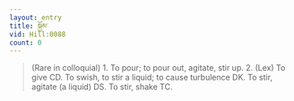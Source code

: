 ```yaml
---
layout: entry
title: སྐྱོམ་
vid: Hill:0088
count: 0
---
```

> (Rare in colloquial) 1\. To pour; to pour out, agitate, stir up\. 2\. (Lex) To give CD\. To swish, to stir a liquid; to cause turbulence DK\. To stir, agitate (a liquid) DS\. To stir, shake TC\.


